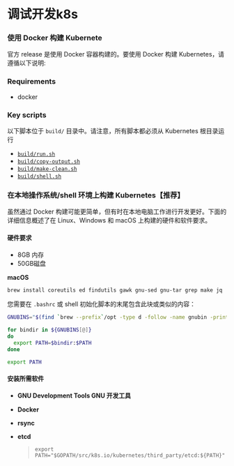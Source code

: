 # 调试开发k8s

### 使用 Docker 构建 Kubernete

官方 release 是使用 Docker 容器构建的。要使用 Docker 构建 Kubernetes，请遵循以下说明:

### Requirements

* docker

### Key scripts

以下脚本位于 `build/` 目录中。请注意，所有脚本都必须从 Kubernetes 根目录运行

* [`build/run.sh`](https://github.com/kubernetes/kubernetes/blob/a3a49887ee73fa1108adac97a797dec02ccb00d4/build/run.sh)
* [`build/copy-output.sh`](https://github.com/kubernetes/kubernetes/blob/a3a49887ee73fa1108adac97a797dec02ccb00d4/build/copy-output.sh)
* [`build/make-clean.sh`](https://github.com/kubernetes/kubernetes/blob/a3a49887ee73fa1108adac97a797dec02ccb00d4/build/make-clean.sh)
* [`build/shell.sh`](https://github.com/kubernetes/kubernetes/blob/a3a49887ee73fa1108adac97a797dec02ccb00d4/build/shell.sh)

### 在本地操作系统/shell 环境上构建 Kubernetes【推荐】

虽然通过 Docker 构建可能更简单，但有时在本地电脑工作进行开发更好。下面的详细信息概述了在 Linux、Windows 和 macOS 上构建的硬件和软件要求。

#### 硬件要求

* 8GB 内存
* 50GB磁盘

**macOS**

```bash
brew install coreutils ed findutils gawk gnu-sed gnu-tar grep make jq
```

您需要在 `.bashrc` 或 shell 初始化脚本的末尾包含此块或类似的内容：

```bash
GNUBINS="$(find `brew --prefix`/opt -type d -follow -name gnubin -print)"

for bindir in ${GNUBINS[@]}
do
  export PATH=$bindir:$PATH
done

export PATH
```

#### 安装所需软件

* **GNU Development Tools GNU 开发工具**
* **Docker**
* **rsync**
*   **etcd**&#x20;

    > ```
    > export PATH="$GOPATH/src/k8s.io/kubernetes/third_party/etcd:${PATH}"
    > ```
